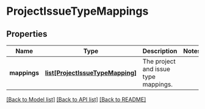 # ProjectIssueTypeMappings

## Properties
Name | Type | Description | Notes
------------ | ------------- | ------------- | -------------
**mappings** | [**list[ProjectIssueTypeMapping]**](ProjectIssueTypeMapping.md) | The project and issue type mappings. | 

[[Back to Model list]](../README.md#documentation-for-models) [[Back to API list]](../README.md#documentation-for-api-endpoints) [[Back to README]](../README.md)

